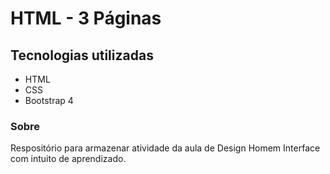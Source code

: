 # HTML - 3 Páginas

## Tecnologias utilizadas

- HTML
- CSS
- Bootstrap 4

### Sobre

Respositório para armazenar atividade da aula de Design Homem Interface com intuito de aprendizado. 
